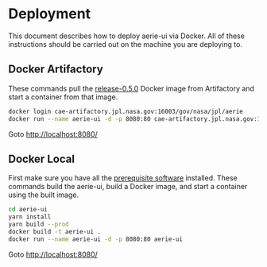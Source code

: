 # Deployment

This document describes how to deploy aerie-ui via Docker. All of these instructions should be carried out on the machine you are deploying to.

## Docker Artifactory

These commands pull the [release-0.5.0](https://cae-artifactory.jpl.nasa.gov/artifactory/webapp/#/artifacts/browse/tree/General/docker-release-local/gov/nasa/jpl/aerie/aerie-ui/release-0.5.0) Docker image from Artifactory and start a container from that image.

```bash
docker login cae-artifactory.jpl.nasa.gov:16003/gov/nasa/jpl/aerie
docker run --name aerie-ui -d -p 8080:80 cae-artifactory.jpl.nasa.gov:16003/gov/nasa/jpl/aerie/aerie-ui:release-0.5.0
```

Goto [http://localhost:8080/](http://localhost:8080/)

## Docker Local

First make sure you have all the [prerequisite software](./DEVELOPER.md#prerequisite-software) installed. These commands build the aerie-ui, build a Docker image, and start a container using the built image. 

```bash
cd aerie-ui
yarn install
yarn build --prod
docker build -t aerie-ui .
docker run --name aerie-ui -d -p 8080:80 aerie-ui
```

Goto [http://localhost:8080/](http://localhost:8080/)
